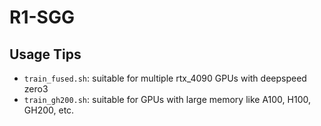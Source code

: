 # R1-SGG



## Usage Tips
- ``train_fused.sh``: suitable for multiple rtx_4090 GPUs with deepspeed zero3
- ``train_gh200.sh``: suitable for GPUs with large memory like A100, H100, GH200, etc.

